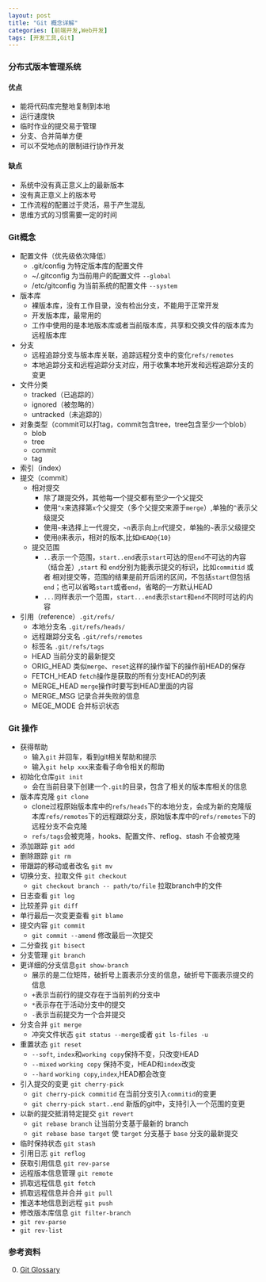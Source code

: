 ```yaml
---
layout: post
title: "Git 概念详解"
categories: [前端开发,Web开发]
tags: [开发工具,Git]
---
```




### 分布式版本管理系统

#### 优点

- 能将代码库完整地复制到本地
- 运行速度快
- 临时作业的提交易于管理
- 分支、合并简单方便
- 可以不受地点的限制进行协作开发

#### 缺点

- 系统中没有真正意义上的最新版本
- 没有真正意义上的版本号
- 工作流程的配置过于灵活，易于产生混乱
- 思维方式的习惯需要一定的时间



### Git概念

- 配置文件（优先级依次降低）
  - .git/config 为特定版本库的配置文件
  - ~/.gitconfig 为当前用户的配置文件 `--global`
  - /etc/gitconfig 为当前系统的配置文件 `--system`
- 版本库
  - 裸版本库，没有工作目录，没有检出分支，不能用于正常开发
  - 开发版本库，最常用的
  - 工作中使用的是本地版本库或者当前版本库，共享和交换文件的版本库为远程版本库
- 分支
  - 远程追踪分支与版本库关联，追踪远程分支中的变化`refs/remotes`
  - 本地追踪分支和远程追踪分支对应，用于收集本地开发和远程追踪分支的变更
- 文件分类
  - tracked（已追踪的）
  - ignored（被忽略的）
  - untracked（未追踪的）
- 对象类型（commit可以打tag，commit包含tree，tree包含至少一个blob）
  - blob
  - tree
  - commit
  - tag
- 索引（index）
- 提交（commit）
  - 相对提交
    - 除了跟提交外，其他每一个提交都有至少一个父提交
    - 使用`^x`来选择第`x`个父提交（多个父提交来源于`merge`）,单独的`^`表示父级提交
    - 使用`~`来选择上一代提交，`~n`表示向上`n`代提交，单独的`~`表示父级提交
    - 使用`@`来表示，相对的版本,比如`HEAD@{10}`
  - 提交范围
    - `..`表示一个范围，`start..end`表示`start`可达的但`end`不可达的内容（结合差）,`start` 和 `end`分别为能表示提交的标识，比如`commitid` 或者 相对提交等，范围的结果是前开后闭的区间，不包括`start`但包括`end`；也可以省略`start`或者`end`，省略的一方默认HEAD
    - `...`同样表示一个范围，`start...end`表示`start`和`end`不同时可达的内容
- 引用（reference）`.git/refs/`
  - 本地分支名 `.git/refs/heads/`
  - 远程跟踪分支名 `.git/refs/remotes`
  - 标签名 `.git/refs/tags`
  - HEAD 当前分支的最新提交
  - ORIG_HEAD 类似`merge`、`reset`这样的操作留下的操作前HEAD的保存
  - FETCH_HEAD `fetch`操作是获取的所有分支HEAD的列表
  - MERGE_HEAD `merge`操作时要写到HEAD里面的内容
  - MERGE_MSG 记录合并失败的信息
  - MEGE_MODE 合并标识状态





### Git 操作

- 获得帮助
  - 输入`git` 并回车，看到git相关帮助和提示
  - 输入`git help xxx`来查看子命令相关的帮助
- 初始化仓库`git init`
  - 会在当前目录下创建一个`.git`的目录，包含了相关的版本库相关的信息
- 版本库克隆 `git clone`
  - clone过程原始版本库中的`refs/heads`下的本地分支，会成为新的克隆版本库`refs/remotes`下的远程跟踪分支，原始版本库中的`refs/remotes`下的远程分支不会克隆
  - `refs/tags`会被克隆，hooks、配置文件、reflog、stash 不会被克隆
- 添加跟踪 `git add`
- 删除跟踪 `git rm`
- 带跟踪的移动或者改名 `git mv`
- 切换分支、拉取文件 `git checkout`
  - `git checkout branch -- path/to/file` 拉取branch中的文件
- 日志查看 `git log`
- 比较差异 `git diff`
- 单行最后一次变更查看 `git blame`
- 提交内容 `git commit`
  - `git commit --amend` 修改最后一次提交
- 二分查找 `git bisect`
- 分支管理 `git branch`
- 更详细的分支信息`git show-branch`
  - 展示的是二位矩阵，破折号上面表示分支的信息，破折号下面表示提交的信息
  - `+`表示当前行的提交存在于当前列的分支中
  - `*`表示存在于活动分支中的提交
  - `-`表示当前提交为一个合并提交
- 分支合并 `git merge`
  - 冲突文件状态 `git status --merge`或者 `git ls-files -u`
- 重置状态 `git reset`
  - `--soft`, `index`和`working copy`保持不变，只改变HEAD
  - `--mixed` `working copy` 保持不变，HEAD和`index`改变
  - `--hard`  `working copy`,`index`,HEAD都会改变
- 引入提交的变更 `git cherry-pick`
  - `git cherry-pick commitid` 在当前分支引入`commitid`的变更
  - `git cherry-pick start..end` 新版的git中，支持引入一个范围的变更
- 以新的提交抵消特定提交 `git revert`
  - `git rebase branch` 让当前分支基于最新的 branch 
  - `git rebase base target` 使 `target` 分支基于 `base` 分支的最新提交
- 临时保持状态  `git stash`
- 引用日志 `git reflog`
- 获取引用信息 `git rev-parse`
- 远程版本信息管理 `git remote`
- 抓取远程信息 `git fetch`
- 抓取远程信息并合并 `git pull`
- 推送本地信息到远程 `git push`
- 修改版本库信息 `git filter-branch`
- `git rev-parse`
- `git rev-list`






### 参考资料

0. [Git Glossary](https://git-scm.com/docs/gitglossary/)